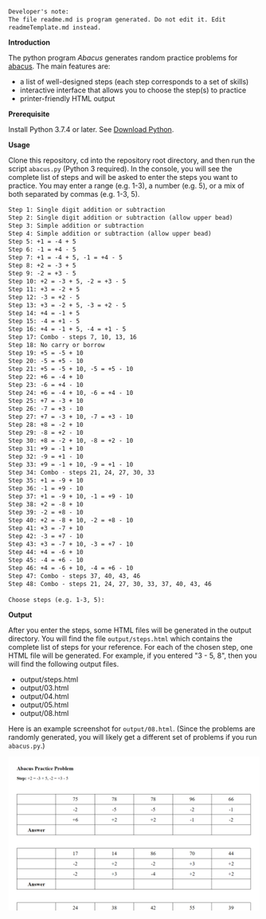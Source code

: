 ```buildoutcfg
Developer's note:
The file readme.md is program generated. Do not edit it. Edit readmeTemplate.md instead.
```

**Introduction**

The python program *Abacus* generates random practice problems for [abacus](https://en.wikipedia.org/wiki/Abacus). The
main features are:
* a list of well-designed steps (each step corresponds to a set of skills) 
* interactive interface that allows you to choose the step(s) to practice
* printer-friendly HTML output

**Prerequisite**

Install Python 3.7.4 or later. See [Download Python](https://www.python.org/downloads/).


**Usage**

Clone this repository, cd into the repository root directory, and then run the script `abacus.py` (Python 3 required). In the console, you will
see the complete list of steps and will be asked to enter the steps you want to practice. You may enter a range (e.g. 1-3), a number (e.g. 5), or a mix of both separated by commas (e.g. 1-3, 5).

```buildoutcfg
Step 1: Single digit addition or subtraction
Step 2: Single digit addition or subtraction (allow upper bead)
Step 3: Simple addition or subtraction
Step 4: Simple addition or subtraction (allow upper bead)
Step 5: +1 = -4 + 5
Step 6: -1 = +4 - 5
Step 7: +1 = -4 + 5, -1 = +4 - 5
Step 8: +2 = -3 + 5
Step 9: -2 = +3 - 5
Step 10: +2 = -3 + 5, -2 = +3 - 5
Step 11: +3 = -2 + 5
Step 12: -3 = +2 - 5
Step 13: +3 = -2 + 5, -3 = +2 - 5
Step 14: +4 = -1 + 5
Step 15: -4 = +1 - 5
Step 16: +4 = -1 + 5, -4 = +1 - 5
Step 17: Combo - steps 7, 10, 13, 16
Step 18: No carry or borrow
Step 19: +5 = -5 + 10
Step 20: -5 = +5 - 10
Step 21: +5 = -5 + 10, -5 = +5 - 10
Step 22: +6 = -4 + 10
Step 23: -6 = +4 - 10
Step 24: +6 = -4 + 10, -6 = +4 - 10
Step 25: +7 = -3 + 10
Step 26: -7 = +3 - 10
Step 27: +7 = -3 + 10, -7 = +3 - 10
Step 28: +8 = -2 + 10
Step 29: -8 = +2 - 10
Step 30: +8 = -2 + 10, -8 = +2 - 10
Step 31: +9 = -1 + 10
Step 32: -9 = +1 - 10
Step 33: +9 = -1 + 10, -9 = +1 - 10
Step 34: Combo - steps 21, 24, 27, 30, 33
Step 35: +1 = -9 + 10
Step 36: -1 = +9 - 10
Step 37: +1 = -9 + 10, -1 = +9 - 10
Step 38: +2 = -8 + 10
Step 39: -2 = +8 - 10
Step 40: +2 = -8 + 10, -2 = +8 - 10
Step 41: +3 = -7 + 10
Step 42: -3 = +7 - 10
Step 43: +3 = -7 + 10, -3 = +7 - 10
Step 44: +4 = -6 + 10
Step 45: -4 = +6 - 10
Step 46: +4 = -6 + 10, -4 = +6 - 10
Step 47: Combo - steps 37, 40, 43, 46
Step 48: Combo - steps 21, 24, 27, 30, 33, 37, 40, 43, 46

Choose steps (e.g. 1-3, 5):
```

**Output**

After you enter the steps, some HTML files will be generated in the output directory. You will find the file
`output/steps.html` which contains the complete list of steps for your reference. For each of the chosen step,
one HTML file will be generated. For example, if you entered "3 - 5, 8", then you will find the following output files.
* output/steps.html
* output/03.html
* output/04.html
* output/05.html
* output/08.html

Here is an example screenshot for `output/08.html`. (Since the problems are randomly generated, you will likely get a
different set of problems if you run `abacus.py`.)

![screenshot](./img/problems.png)